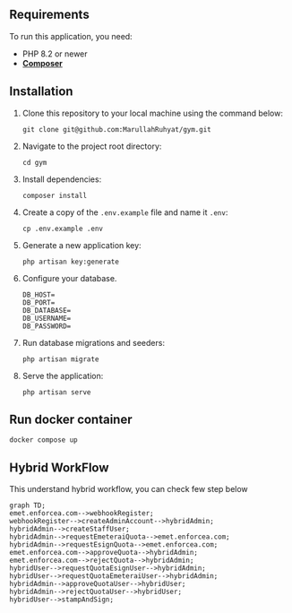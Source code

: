 ## Requirements
To run this application, you need:
-   PHP 8.2 or newer
-   **[Composer](https://getcomposer.org/)**

## Installation
1.  Clone this repository to your local machine using the command below:
	```
	git clone git@github.com:MarullahRuhyat/gym.git
	```
2.  Navigate to the project root directory:
	```
	cd gym
	```
3.  Install dependencies:
	```
	composer install
	```
4.  Create a copy of the `.env.example` file and name it `.env`:
	```
	cp .env.example .env
	```
5.  Generate a new application key:
	```
	php artisan key:generate
	```
6.  Configure your database.
    ```
    DB_HOST=
    DB_PORT=
    DB_DATABASE=
    DB_USERNAME=
    DB_PASSWORD=
    ```

7.  Run database migrations and seeders:
	```
	php artisan migrate 
	```
8. Serve the application:
    ```
    php artisan serve
    ```

## Run docker container
```
docker compose up
```

## Hybrid WorkFlow
This understand hybrid workflow, you can check few step below
```mermaid
graph TD;
emet.enforcea.com-->webhookRegister;
webhookRegister-->createAdminAccount-->hybridAdmin;
hybridAdmin-->createStaffUser;
hybridAdmin-->requestEmeteraiQuota-->emet.enforcea.com;
hybridAdmin-->requestEsignQuota-->emet.enforcea.com;
emet.enforcea.com-->approveQuota-->hybridAdmin;
emet.enforcea.com-->rejectQuota-->hybridAdmin;
hybridUser-->requestQuotaEsignUser-->hybridAdmin;
hybridUser-->requestQuotaEmeteraiUser-->hybridAdmin;
hybridAdmin-->approveQuotaUser-->hybridUser;
hybridAdmin-->rejectQuotaUser-->hybridUser;
hybridUser-->stampAndSign;
```
